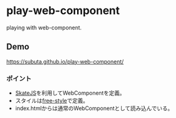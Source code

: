# play-web-component
playing with web-component.

## Demo
https://subuta.github.io/play-web-component/

### ポイント
- [SkateJS](https://github.com/skatejs/skatejs)を利用してWebComponentを定義。
- スタイルは[free-style](https://github.com/blakeembrey/free-style)で定義。
- index.htmlからは通常のWebComponentとして読み込んでいる。
